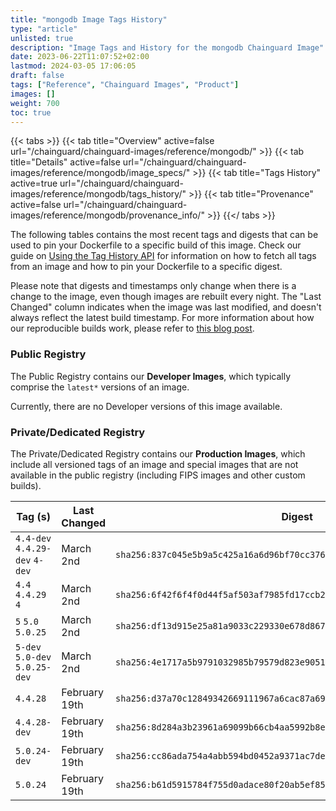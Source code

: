 ```yaml
---
title: "mongodb Image Tags History"
type: "article"
unlisted: true
description: "Image Tags and History for the mongodb Chainguard Image"
date: 2023-06-22T11:07:52+02:00
lastmod: 2024-03-05 17:06:05
draft: false
tags: ["Reference", "Chainguard Images", "Product"]
images: []
weight: 700
toc: true
---
```


{{< tabs >}}
{{< tab title="Overview" active=false url="/chainguard/chainguard-images/reference/mongodb/" >}}
{{< tab title="Details" active=false url="/chainguard/chainguard-images/reference/mongodb/image_specs/" >}}
{{< tab title="Tags History" active=true url="/chainguard/chainguard-images/reference/mongodb/tags_history/" >}}
{{< tab title="Provenance" active=false url="/chainguard/chainguard-images/reference/mongodb/provenance_info/" >}}
{{</ tabs >}}

The following tables contains the most recent tags and digests that can be used to pin your Dockerfile to a specific build of this image. Check our guide on [Using the Tag History API](/chainguard/chainguard-images/using-the-tag-history-api/) for information on how to fetch all tags from an image and how to pin your Dockerfile to a specific digest.

Please note that digests and timestamps only change when there is a change to the image, even though images are rebuilt every night. The "Last Changed" column indicates when the image was last modified, and doesn't always reflect the latest build timestamp. For more information about how our reproducible builds work, please refer to [this blog post](https://www.chainguard.dev/unchained/reproducing-chainguards-reproducible-image-builds).

### Public Registry
The Public Registry contains our **Developer Images**, which typically comprise the `latest*` versions of an image.

Currently, there are no Developer versions of this image available.

### Private/Dedicated Registry
The Private/Dedicated Registry contains our **Production Images**, which include all versioned tags of an image and special images that are not available in the public registry (including FIPS images and other custom builds).

| Tag (s)                         | Last Changed  | Digest                                                                    |
|---------------------------------|---------------|---------------------------------------------------------------------------|
|  `4.4-dev` `4.4.29-dev` `4-dev` | March 2nd     | `sha256:837c045e5b9a5c425a16a6d96bf70cc376c23a66ae29c4ea1df98fd862940439` |
|  `4.4` `4.4.29` `4`             | March 2nd     | `sha256:6f42f6f4f0d44f5af503af7985fd17ccb2e87dc5afd79beb5de030431179ee15` |
|  `5` `5.0` `5.0.25`             | March 2nd     | `sha256:df13d915e25a81a9033c229330e678d86777dc1c0c006751dc77db352d13c847` |
|  `5-dev` `5.0-dev` `5.0.25-dev` | March 2nd     | `sha256:4e1717a5b9791032985b79579d823e90513e237d4a98fed7e705021c5aaab369` |
|  `4.4.28`                       | February 19th | `sha256:d37a70c12849342669111967a6cac87a69c357d662cd56497142df02d3e8ad47` |
|  `4.4.28-dev`                   | February 19th | `sha256:8d284a3b23961a69099b66cb4aa5992b8efb2bf5d861acfaf6872f754af81ce3` |
|  `5.0.24-dev`                   | February 19th | `sha256:cc86ada754a4abb594bd0452a9371ac7de018aba661b4678b6b3841ffd6b3989` |
|  `5.0.24`                       | February 19th | `sha256:b61d5915784f755d0adace80f20ab5ef85c1cdfad472aff72131231d00cd27d2` |

